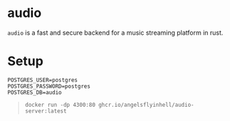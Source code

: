# audio
`audio` is a fast and secure backend for a music streaming platform in rust.

# Setup
```env
POSTGRES_USER=postgres
POSTGRES_PASSWORD=postgres
POSTGRES_DB=audio
```

> `docker run -dp 4300:80 ghcr.io/angelsflyinhell/audio-server:latest`